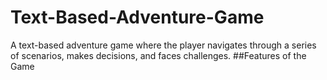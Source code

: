 # Text-Based-Adventure-Game
A text-based adventure game where the player navigates through a series of scenarios, makes decisions, and faces challenges.
##Features of the Game
